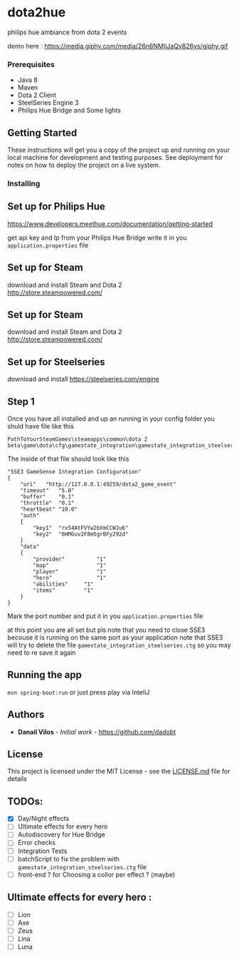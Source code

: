 # dota2hue
philips hue ambiance from dota 2 events

demo here : 
https://media.giphy.com/media/26n6NMIjJaQv826ys/giphy.gif

### Prerequisites

- Java 8 
- Maven 
- Dota 2 Client 
- SteelSeries Engine 3 
- Philips Hue Bridge and Some lights 


## Getting Started

These instructions will get you a copy of the project up and running on your local machine for development and testing purposes. See deployment for notes on how to deploy the project on a live system.


### Installing


## Set up for Philips Hue

https://www.developers.meethue.com/documentation/getting-started 

get api key and Ip from your Philips Hue Bridge write it in you `application.properties` file  

## Set up for Steam
download and install Steam and Dota 2  
http://store.steampowered.com/ 


## Set up for Steam
download and install Steam and Dota 2  
http://store.steampowered.com/ 


## Set up for Steelseries
download and install 
https://steelseries.com/engine

## Step 1

Once you have all installed and up an running in your config folder you shuld have file like this 

```
PathToYourSteamGames\steamapps\common\dota 2 beta\game\dota\cfg\gamestate_integration\gamestate_integration_steelseries.ctg
```
The inside of that file should look like this 

```
"SSE3 GameSense Integration Configuration"
{
	"uri"	"http://127.0.0.1:49259/dota2_game_event"
	"timeout"	"5.0"
	"buffer"	"0.1"
	"throttle"	"0.1"
	"heartbeat"	"10.0"
	"auth"
	{
		"key1"	"rx54AtFVYw2bXmCCWJu6"
		"key2"	"6HMGuv2F8m5grBFy292d"
	}
	"data"
	{
		"provider"			"1"
		"map"				"1"
		"player"			"1"
		"hero"				"1"
		"abilities"		"1"
		"items"			"1"
	}
}
```

Mark the port number and put it in you `application.properties` file 

at this point you are all set but pls note that you need to close SSE3 becouse it is running on the same port as your application 
note that SSE3 will try to delete the file `gamestate_integration_steelseries.ctg` so you may need to re save it again


## Running the app

`mvn spring-boot:run` or just press play via InteliJ

## Authors

* **Danail Vilos** - *Initial work* - https://github.com/dadobt


## License

This project is licensed under the MIT License - see the [LICENSE.md](LICENSE.md) file for details

## TODOs:

- [x] Day/Night effects
- [ ] Ultimate effects for every hero  
- [ ] Autodiscovery for Hue Bridge 
- [ ] Error checks
- [ ] Integration Tests
- [ ] batchScript to fix the problem with `gamestate_integration_steelseries.ctg` file
- [ ] front-end ? for Choosing a collor per effect ? (maybe)

## Ultimate effects for every hero  :
- [ ] Lion
- [ ] Axe
- [ ] Zeus
- [ ] Lina
- [ ] Luna
